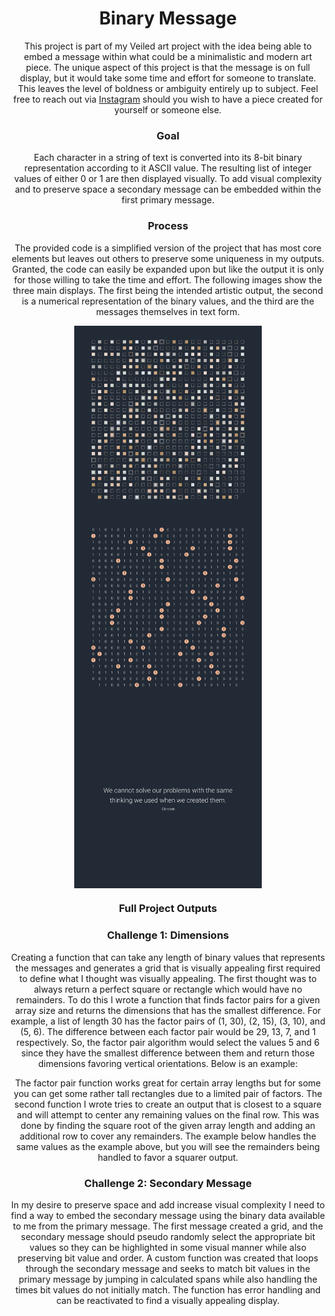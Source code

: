 <h1 align="center">Binary Message</h1>

<p align="center">
This project is part of my Veiled art project with the idea being able to embed a message within what could be a minimalistic and modern art piece. The unique aspect of this project is that the message is on full display, but it would take some time and effort for someone to translate. This leaves the level of boldness or ambiguity entirely up to subject. Feel free to reach out via <a href="https://www.instagram.com/_yahir360/">Instagram</a> should you wish to have a piece created for yourself or someone else.
</p>

<!-- <h3 align="center"><a href="https://github.com/yahirRendon/Creative_Coding/tree/main/Processing/Games">Game Projects<a/></h3> -->

<h3 align="center">Goal</h3>
<p align="center">
Each character in a string of text is converted into its 8-bit binary representation according to it ASCII value. The resulting list of integer values of either 0 or 1 are then displayed visually. To add visual complexity and to preserve space a secondary message can be embedded within the first primary message. 
</p>

<h3 align="center">Process</h3>
<p align="center">
The provided code is a simplified version of the project that has most core elements but leaves out others to preserve some uniqueness in my outputs. Granted, the code can easily be expanded upon but like the output it is only for those willing to take the time and effort. The following images show the three main displays. The first being the intended artistic output, the second is a numerical representation of the binary values, and the third are the messages themselves in text form. 
 </p>
 
<p align="center">
  <img alt="Trominotris" width="300" align="center" src="https://github.com/yahirRendon/veiled-project/blob/main/projects/binary_message_public/output/binary_msg_visual.png" alt="visual"/>
  <img alt="Sweep Game" width="300" align="center" src="https://github.com/yahirRendon/veiled-project/blob/main/projects/binary_message_public/output/binary_msg_binary.png" alt="binary"/>
  <img alt="Game of Life"width="300" align="center" src="https://github.com/yahirRendon/veiled-project/blob/main/projects/binary_message_public/output/binary_msg_text.png" alt="text"/>
</p>

<h3 align="center">Full Project Outputs<a/></h3>
  
<h3 align="center">Challenge 1: Dimensions<a/></h3>
<p align="center">
Creating a function that can take any length of binary values that represents the messages and generates a grid that is visually appealing first required to define what I thought was visually appealing. The first thought was to always return a perfect square or rectangle which would have no remainders. To do this I wrote a function that finds factor pairs for a given array size and returns the dimensions that has the smallest difference. For example, a list of length 30 has the factor pairs of (1, 30), (2, 15), (3, 10), and (5, 6). The difference between each factor pair would be 29, 13, 7, and 1 respectively. So, the factor pair algorithm would select the values 5 and 6 since they have the smallest difference between them and return those dimensions favoring vertical orientations. Below is an example:
</p>

<p align="center">
The factor pair function works great for certain array lengths but for some you can get some rather tall rectangles due to a limited pair of factors. The second function I wrote tries to create an output that is closest to a square and will attempt to center any remaining values on the final row. This was done by finding the square root of the given array length and adding an additional row to cover any remainders. The example below handles the same values as the example above, but you will see the remainders being handled to favor a squarer output. 
</p>

<h3 align="center">Challenge 2: Secondary Message<a/></h3>
<p align="center">
In my desire to preserve space and add increase visual complexity I need to find a way to embed the secondary message using the binary data available to me from the primary message. The first message created a grid, and the secondary message should pseudo randomly select the appropriate bit values so they can be highlighted in some visual manner while also preserving bit value and order. A custom function was created that loops through the secondary message and seeks to match bit values in the primary message by jumping in calculated spans while also handling the times bit values do not initially match. The function has error handling and can be reactivated to find a visually appealing display. 
</p>
